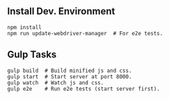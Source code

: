 ## Install Dev. Environment

```
npm install
npm run update-webdriver-manager  # For e2e tests.
```

## Gulp Tasks

```
gulp build  # Build minified js and css.
gulp start  # Start server at port 8000.
gulp watch  # Watch js and css.
gulp e2e    # Run e2e tests (start server first).
```
